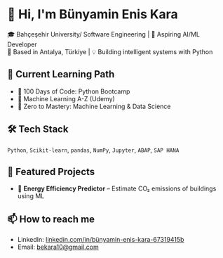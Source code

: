 # 👋 Hi, I'm Bünyamin Enis Kara

🎓 Bahçeşehir University/ Software Engineering | 🚀 Aspiring AI/ML Developer  
📍 Based in Antalya, Türkiye | 💡 Building intelligent systems with Python  

## 🚀 Current Learning Path
- 🧠 100 Days of Code: Python Bootcamp
- 🤖 Machine Learning A-Z (Udemy)
- 🧪 Zero to Mastery: Machine Learning & Data Science

## 🛠️ Tech Stack
`Python`, `Scikit-learn`, `pandas`, `NumPy`, `Jupyter`, `ABAP`, `SAP HANA`

## 📂 Featured Projects
- 🔋 **Energy Efficiency Predictor** – Estimate CO₂ emissions of buildings using ML

## 📫 How to reach me
- LinkedIn: [linkedin.com/in/bünyamin-enis-kara-67319415b](https://www.linkedin.com/in/b%C3%BCnyamin-enis-kara-67319415b)
- Email: bekara10@gmail.com

